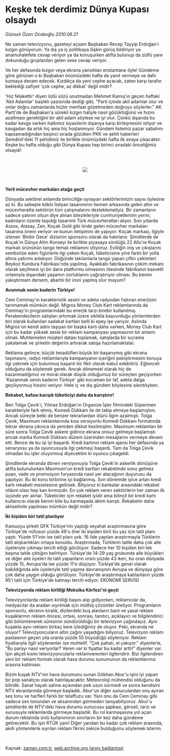 # Keşke tek derdimiz Dünya Kupası olsaydı

*Günseli Özen Ocakoğlu 2010.06.21*

<tr><td class="metin" colspan="2" style="padding-top: 20px; padding-left: 5px; ">Ne zaman televizyonu, gazeteyi açsam Başbakan Recep Tayyip Erdoğan'ı kızgın görüyorum. Ya dış ya iç politikaya ilişkin görüş bildiriyor ya anamuhalefete cevap veriyor ya da konuşurken atıfta bulunup da zülfü yare dokunduğu gruplardan gelen sese cevap veriyor.</td></tr><tr><td class="metin" colspan="2" style="padding-top: 20px; padding-left: 5px; ">
<div id="haberMetinDiv"><p>
<p>Ve her defasında kızgın veya ekrana yansıtılan enstantane öyle! Gündeme göre görünen o ki Başbakan önümüzdeki hafta da yanıt vermeye ve dahi kızmaya devam edecek. Kızdıkça da yeni cephe açacak, zaten karşı tarafın beklediği zafiyet 'çok cephe, az dikkat' değil midir?
<p> 'Hız felakettir' diyen özlü sözü unutmadan Mehmet Kamış'ın geçen haftaki 'Akil Adamlar' başlıklı yazısında dediği gibi, "Parti içinde akil adamlar olur ve onlar doğru zamanlarda hiçbir menfaat gözetmeden doğruyu söylerler." AK Parti'de de Başbakan'a sürekli kızgın haliyle nasıl gözüktüğünü ve hızını azaltması gerektiğini bir akil adam söylese ne iyi olur. Çünkü dışarıda bu kadar kavga varken halkımız siyasilerin dışarıya karşı birleşmesini istiyor ve kavgadan da artık hiç ama hiç hoşlanmıyor. Gündem listemiz pazar sabahını kapsamadığından beşinci sırada gözüken PKK ve şehit haberleri Şemdinli'deki 11 şehidimiz ile birlikte önümüzdeki hafta ilk sıraya çıkacaktır. Keşke bu hafta olduğu gibi Dünya Kupası hep birinci sıradaki önceliğimiz olsaydı!
<p><br/>
<p><p align="center"><img border="0" src="http://web.archive.org/web/20100805035723im_/http://medya.zaman.com.tr/2010/06/21/rakamlar.jpg"/>
<p><br/>
<p><b>Yerli mücevher markaları atağa geçti</b>
<p>Dünyada sektörel anlamda birinciliğe oynayan sektörlerimizin sayısı öylesine az ki. Bu sebeple köklü İtalyan tasarımının hemen arkasında gelen altın ve mücevheratta sektörün tüm çalışmalarını desteklemeliyiz. Bir zamanların sadece yatırım olsun diye alınan bilezikleriyle cumhuriyetlerinin yerini, kadınların özenle taşıdığı tasarımlı Türk mücevheratları alıyor. Son yıllarda Assos, Atasay, Zen, Koçak Gold gibi önde gelen mücevher markaları tasarıma önem veriyor ve bunun iletişimini de yapıyor. Koçak markası, ilgiyle izlenen 'Binbir Gece' dizisinin sponsoru olarak da hatırlanır. Şimdilerde de Koçak'ın Dünya Altın Konseyi ile birlikte piyasaya sürdüğü 22 Allu're Koçak markalı ürününün tango temalı reklamını izliyoruz. Evliliğin iniş ve çıkışlarını sembolize eden figürlerle ilgi çeken Koçak, tüketicisine yine farklı bir yolla altına yatırımı anlatıyor. Düğünde takılanlarla tango yapan çiftin çekimleri Beykoz Kundura Fabrikası'nda yapılmış. Ayakkabı fabrikasının çekim mekanı olarak seçilmesi iyi bir dans platformu olmasının ötesinde fabrikanın kasvetli ortamıyla dışarıdaki yaşamın zorluklarını çağrıştırıyor olması. Bu benim yakıştırmam dersem, abartılı bir ironi yapmış olur muyum?
<p><b>Avunmak senin kaderin Türkiye!</b>
<p>Cem Ceminay'ın karakteristik sesini ve adeta radyodan fışkıran enerjisini tanımamak mümkün değil. Migros Money Club Kart reklamlarında da Ceminay'ın programlarındaki bu enerjik tarzı birebir kullanılmış. Perakendecilerin satışları artırmak üzere sıklıkla başvurduğu yöntemlerden biri olarak kullanılan sadakat kartları belli ki epey işe yarıyor. Aslında Migros'un kendi adını taşıyan bir başka kartı daha varken, Money Club Kart için bu kadar yüksek sesle bir reklam kampanyası yapmasının bir anlamı olmalı. Muhtemelen müşteri datası toplamak, satışlarda bir sıçrama yakalamak ve şirketin değerini artırarak satışa hazırlamaktalar. 
<p> Reklama gelince; küçük tesadüfleri büyük bir başarıymış gibi ekrana taşımasını, radyo reklamlarıyla kampanyanın içeriğini pekiştirmesini konuya ilgi çekmek için bulunmuş başarılı bir fikir olarak kabul edebiliriz. Eğlenceli olduğunu da söylemek gerek. Ancak dönemsel olarak hiç de kazanmadığımız ve moral olarak düşük olduğumuz bir süreçten geçiyorken 'Kazanmak senin kaderin Türkiye' gibi kocaman bir laf, adeta dalga geçiliyormuş hissini veriyor. Hele iç ve dış gündem böylesine sıkıntılıyken. 
<p><b>Rekabet, kafası karışık tüketiciyi daha da karıştırır!</b>
<p>Ben Tolga Çevik'i, Yılmaz Erdoğan'ın Organize İşler filmindeki Süpermen karakteriyle fark etmiş, Komedi Dükkanı ile de takip etmeye başlamıştım. Ancak süreçte belki de benzer tekrarlardan ötürü ilgim azalmıştı. Tolga Çevik, Maximum reklamlarında kısa versiyonlu Komedi Dükkanı formatında tekrar ekrana çıkınca da yeniden dikkat kesilmiştim. Maximum reklamları bir süre sonra Tolga Çevik askere gidince ekrana onsuz gelmeye başlamıştı ancak marka Komedi Dükkanı düzeni üzerinden mesajlarını vermeye devam etti. Bence de bu işi iyi başardı. Kredi kartının reklam ajansı her defasında ya senaryosu ya da oyuncusuyla ilgi çekmeyi başardı. Tam da Tolga Çevik olmadan bu işler oluyormuş diyecektim ki oyuncu çıkageldi.
<p> Şimdilerde ekranda dönen versiyonuyla Tolga Çevik'in askerlik dönüşüne atıfta bulunulurken Maximum'un kredi kartları rekabetinde sonu gelmez puan, vade ve promosyon furyasında nasıl yer alacağının duyurusu da yapılıyor. Bu iki konu birbirine iyi bağlanmış. Son dönemde iyice artan kredi kartı rekabeti meselesine gelirsek. Biliyoruz ki bankalar arasındaki rekabet oldum olası hep kan kırmızıdır. En çok reklam veren sektörlerin her zaman ilk üçünde yer alırlar. Tüketiciler için rekabet iyidir ama bilinçli bir kredi kartı kullanıcısı olarak benim bile bu karmaşada aklım karıştı. Rekabetin daha aklıselimle yapılması mümkün değil midir?
<p><b>İki kişiden biri tatil planlıyor</b>
<p>Kamuoyu şirketi GFK Türkiye'nin yaptığı seyahat araştırmasına göre Türkiye'de nüfusun yüzde 49'u (her iki kişiden biri) bu yaz için tatil planı yaptı. Yüzde 51'inin ise tatil planı yok. 16 ilde yapılan araştırmayla Türklerin tatil alışkanlıkları ortaya konuldu. Araştırmada, Türklerin tatile daha çok aile üyeleriyle çıkmayı tercih ettiği görülüyor. Sadece her 10 kişiden biri tek başına tatile çıktığını belirtiyor. Türkiye'de 14-29 yaş grubunda aile büyükleri ve diğer aile üyeleri ile tatil yapanların oranı yüzde 43 iken, bu oran dünyada yüzde 15, Avrupa'da ise yüzde 11'e düşüyor. Türkiye'de genel olarak bakıldığında aile üyeleriyle tatil yapma davranışının Avrupa ve dünyaya göre çok daha yaygın olduğu görülüyor. Türkiye'de araştırmaya katılanların yüzde 95'i tatil için Türkiye'de kalmayı tercih ediyor. EKONOMİ SERVİSİ
<p><b>Televizyonda reklam kirliliği Meksika Körfezi'ni geçti</b>
<p>Televizyonlarda reklam kirliliği başını alıp gidiyorken, reklamcılar da, medyacılar da aradan sıyrılmak için müthiş çözümler üretiyor. Programların sponsorlu, ekranın kiralık, dizilerdeki boş alanların bant ve yasal reklam kuşaklarının reklam öncesi, ortası, sonrası, tanıtıcı, açıklayıcı ve bilgilendirici gibi bölümlenerek süresinin sündürüldüğü bir televizyon çağındayız. Aynı kuşakta aynı reklamı birkaç kere izlediğimiz de oluyor. Peki, ekranda ne oluyor? Televizyoncuların altın çağını yaşadığını biliyoruz. Televizyon reklam pastasının geçen yıla oranla yüzde 55 büyüdüğü söyleniyor. Reklam fiyatlarıyla ilgili söylenenler ise muhtelif. "Çok pahalı, el yakıyor." diyenlerle, "Bu parayı nasıl veriyorlar? Veren var ki fiyatlar bu kadar arttı!" diyenler var. İşin akçeli kısmı televizyoncularla reklamverenleri ilgilendirir. Bizi ilgilendiren yeni bir reklam formatı olarak hava durumu sunumunun da reklamlarımız arasına katılması.
<p> Bizim kuşak NTV'nin hava durumunu sunan Gökhan Abur'u işini iyi yapan bir pop sanatçısı olarak hatırlayacaktır. Meteoroloji mühendisi olduğunu da bilirdik. Sanat hayatı sahne açısından pek uzun sürmedi ve sonra kendisini NTV ekranlarında görmeye başladık. Abur'un diğer sunuculardan onu ayıran ses tonu ve harfleri farklı bir telaffuzu var. Yani onu da Cem Ceminay gibi sadece ses tonundan ve aksanından görmeden tanıyabiliyoruz. Abur'u şimdilerde de NTV'deki hava durumu sunucusu şapkası, görseli, tarzı ve sunusuyla reklamlarda görmeye başladık. Bu rol karmaşasına yol açan durum reklamda ünlü kullanımının sınırlarını bir kez daha gündeme getirecektir. Bu işin RTÜK yanı! Diğer yandan bu kadar çok reklam arasında, akıllı yöntemlerle sıyrılan reklam fikrini zekice bulduğumu söylemek isterim.</p>
</p></p></p></p></p></p></p></p></p></p></p></p></p></p></p></p></p></p></p></div>
<br/></td></tr>

Kaynak: [zaman.com.tr](http://zaman.com.tr/yazar.do?yazino=997742), [web.archive.org (arşiv bağlantısı)](http://web.archive.org/web/20100805035723/http://www.zaman.com.tr:80/yazar.do?yazino=997742)
